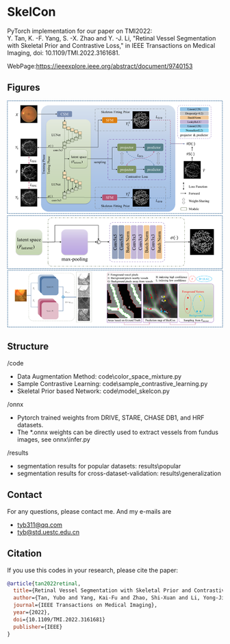 # SkelCon
PyTorch implementation for our paper on TMI2022:    
Y. Tan, K. -F. Yang, S. -X. Zhao and Y. -J. Li, "Retinal Vessel Segmentation with Skeletal Prior and Contrastive Loss," in IEEE Transactions on Medical Imaging, doi: 10.1109/TMI.2022.3161681.

WebPage:https://ieeexplore.ieee.org/abstract/document/9740153



## Figures
![FigureOfPaper](docs/figure.png)


## Structure
/code
-   Data Augmentation Method:       code\color_space_mixture.py
-   Sample Contrastive Learning:    code\sample_contrastive_learning.py
-   Skeletal Prior based Network:   code\model_skelcon.py

/onnx
-   Pytorch trained weights from DRIVE, STARE, CHASE DB1, and HRF datasets.
-   The *.onnx weights can be directly used to extract vessels from fundus images, see onnx\infer.py

/results
-   segmentation results for popular datasets:              results\popular
-   segmentation results for cross-dataset-validation:      results\generalization


## Contact
For any questions, please contact me. 
And my e-mails are 
-   tyb311@qq.com
-   tyb@std.uestc.edu.cn


## Citation
If you use this codes in your research, please cite the paper:
```BibTex
@article{tan2022retinal,
  title={Retinal Vessel Segmentation with Skeletal Prior and Contrastive Loss},
  author={Tan, Yubo and Yang, Kai-Fu and Zhao, Shi-Xuan and Li, Yong-Jie},
  journal={IEEE Transactions on Medical Imaging},
  year={2022},
  doi={10.1109/TMI.2022.3161681}
  publisher={IEEE}
}
```